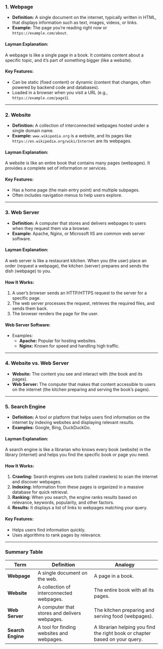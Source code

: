 

### **1. Webpage**
- **Definition:** A single document on the internet, typically written in HTML, that displays information such as text, images, videos, or links.
- **Example:** The page you’re reading right now or `https://example.com/about`.

#### **Layman Explanation:**
A webpage is like a single page in a book. It contains content about a specific topic, and it’s part of something bigger (like a website).

#### **Key Features:**
- Can be static (fixed content) or dynamic (content that changes, often powered by backend code and databases).
- Loaded in a browser when you visit a URL (e.g., `https://example.com/page1`).

---

### **2. Website**
- **Definition:** A collection of interconnected webpages hosted under a single domain name.
- **Example:** `www.wikipedia.org` is a website, and its pages like `https://en.wikipedia.org/wiki/Internet` are its webpages.

#### **Layman Explanation:**
A website is like an entire book that contains many pages (webpages). It provides a complete set of information or services.

#### **Key Features:**
- Has a home page (the main entry point) and multiple subpages.
- Often includes navigation menus to help users explore.

---

### **3. Web Server**
- **Definition:** A computer that stores and delivers webpages to users when they request them via a browser.
- **Example:** Apache, Nginx, or Microsoft IIS are common web server software.

#### **Layman Explanation:**
A web server is like a restaurant kitchen. When you (the user) place an order (request a webpage), the kitchen (server) prepares and sends the dish (webpage) to you.

#### **How It Works:**
1. A user’s browser sends an HTTP/HTTPS request to the server for a specific page.
2. The web server processes the request, retrieves the required files, and sends them back.
3. The browser renders the page for the user.

#### **Web Server Software:**
- Examples:
  - **Apache:** Popular for hosting websites.
  - **Nginx:** Known for speed and handling high traffic.

---

### **4. Website vs. Web Server**
- **Website:** The content you see and interact with (the book and its pages).
- **Web Server:** The computer that makes that content accessible to users on the internet (the kitchen preparing and serving the book’s pages).

---

### **5. Search Engine**
- **Definition:** A tool or platform that helps users find information on the internet by indexing websites and displaying relevant results.
- **Examples:** Google, Bing, DuckDuckGo.

#### **Layman Explanation:**
A search engine is like a librarian who knows every book (website) in the library (internet) and helps you find the specific book or page you need.

#### **How It Works:**
1. **Crawling:** Search engines use bots (called crawlers) to scan the internet and discover webpages.
2. **Indexing:** Information from these pages is organized in a massive database for quick retrieval.
3. **Ranking:** When you search, the engine ranks results based on relevance, keywords, popularity, and other factors.
4. **Results:** It displays a list of links to webpages matching your query.

#### **Key Features:**
- Helps users find information quickly.
- Uses algorithms to rank pages by relevance.

---

### **Summary Table**

| **Term**          | **Definition**                                                                 | **Analogy**                                                                                  |
|--------------------|--------------------------------------------------------------------------------|---------------------------------------------------------------------------------------------|
| **Webpage**        | A single document on the web.                                                 | A page in a book.                                                                           |
| **Website**        | A collection of interconnected webpages.                                      | The entire book with all its pages.                                                        |
| **Web Server**     | A computer that stores and delivers webpages.                                 | The kitchen preparing and serving food (webpages).                                          |
| **Search Engine**  | A tool for finding websites and webpages.                                     | A librarian helping you find the right book or chapter based on your query.                |
